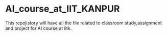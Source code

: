 # AI_course_at_IIT_KANPUR
This repojistory will have all the file related to classroom study,assignment and project for AI course at iitk.
